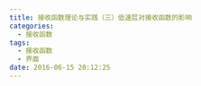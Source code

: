 ```yaml
---
title: 接收函数理论与实践（三）低速层对接收函数的影响
categories:
  - 接收函数
tags:
  - 接收函数
  - 界面
date: 2016-06-15 20:12:25
---
```

